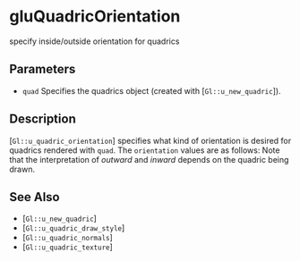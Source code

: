 # gluQuadricOrientation
specify inside/outside orientation for quadrics

## Parameters
- `quad`
  Specifies the quadrics object (created with [`Gl::u_new_quadric`]).

## Description
[`Gl::u_quadric_orientation`] specifies what kind of orientation is
  desired for quadrics rendered with `quad`. The `orientation` values
  are as follows:
Note that the interpretation of *outward* and *inward* depends on the
  quadric being drawn.

## See Also
- [`Gl::u_new_quadric`]
- [`Gl::u_quadric_draw_style`]
- [`Gl::u_quadric_normals`]
- [`Gl::u_quadric_texture`]

